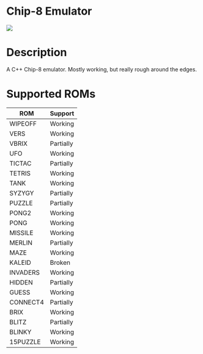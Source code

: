 # Chip-8 Emulator
<img src="http://i.imgur.com/pOhTWvb.gif">

# Description
A C++ Chip-8 emulator. Mostly working, but really rough around the edges.  
  
# Supported ROMs
ROM      |Support
---------|-------------
WIPEOFF  |  Working
VERS     |  Working
VBRIX    |  Partially  
UFO      |  Working
TICTAC   |  Partially  
TETRIS   |  Working
TANK     |  Working
SYZYGY   |  Partially  
PUZZLE   |  Partially  
PONG2    |  Working
PONG     |  Working
MISSILE  |  Working
MERLIN   |  Partially  
MAZE     |  Working
KALEID   |  Broken     
INVADERS |  Working
HIDDEN   |  Partially  
GUESS    |  Working
CONNECT4 |  Partially  
BRIX     |  Working
BLITZ    |  Partially  
BLINKY   |  Working
15PUZZLE |  Working

